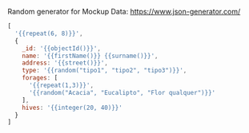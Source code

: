 
Random generator for Mockup Data:
https://www.json-generator.com/

```js
[
  '{{repeat(6, 8)}}',
  {
    _id: '{{objectId()}}',
    name: '{{firstName()}} {{surname()}}',
    address: '{{street()}}',
    type: '{{random("tipo1", "tipo2", "tipo3")}}',
    forages: [
      '{{repeat(1,3)}}',
	  '{{random("Acacia", "Eucalipto", "Flor qualquer")}}'      
    ],
    hives: '{{integer(20, 40)}}'
  }
]
```
